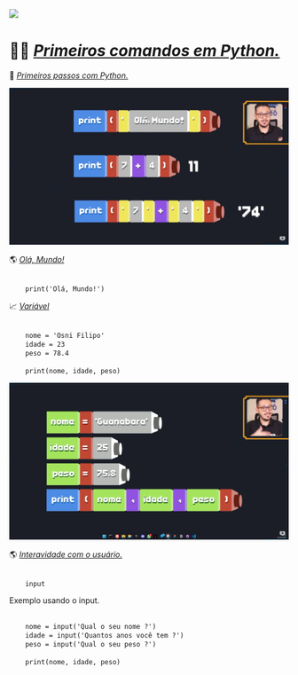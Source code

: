 <img src="https://cdn.programadoresbrasil.com.br/wp-content/uploads/2021/04/rxezjyf4ojx41-1140x694.png">

# 🧑‍💻 <a href="https://www.youtube.com/watch?v=31llNGKWDdo&t=1s"><i>Primeiros comandos em Python.</i></a><span>

👣 <a href="https://youtu.be/31llNGKWDdo?t=91"><i>Primeiros passos com Python.</i></a><span>

![Resume cv](/Imagens/imag0001.png)

🌎 <a href="https://youtu.be/31llNGKWDdo?t=427"><i>Olá, Mundo!</i></a><span>

```

    print('Olá, Mundo!')

```

📈 <a href="https://youtu.be/31llNGKWDdo?t=552"><i>Variável</i></a><span>

```

    nome = 'Osni Filipo'
    idade = 23
    peso = 78.4

    print(nome, idade, peso)

```

![Resume cv](/Imagens/imag0002.png)

🌎 <a href="https://youtu.be/31llNGKWDdo?t=812"><i>Interavidade com o usuário.</i></a><span>

```

    input

```

Exemplo usando o input.

```

    nome = input('Qual o seu nome ?')
    idade = input('Quantos anos você tem ?')
    peso = input('Qual o seu peso ?')

    print(nome, idade, peso)

```